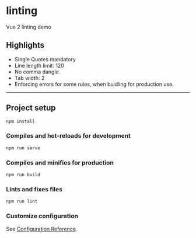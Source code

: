 # linting

Vue 2 linting demo

## Highlights

* Single Quotes mandatory
* Line length limit: 120
* No comma dangle
* Tab width: 2
* Enforcing errors for some rules, when buidling for production use.

---

## Project setup
```
npm install
```

### Compiles and hot-reloads for development
```
npm run serve
```

### Compiles and minifies for production
```
npm run build
```

### Lints and fixes files
```
npm run lint
```

### Customize configuration
See [Configuration Reference](https://cli.vuejs.org/config/).
